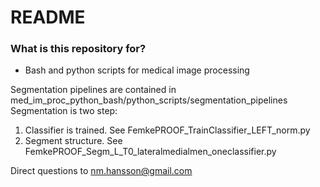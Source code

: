 # README #


### What is this repository for? ###

* Bash and python scripts for medical image processing

Segmentation pipelines are contained in med_im_proc_python_bash/python_scripts/segmentation_pipelines
Segmentation is two step: 
1) Classifier is trained. See FemkePROOF_TrainClassifier_LEFT_norm.py
2) Segment structure. See FemkePROOF_Segm_L_T0_lateralmedialmen_oneclassifier.py

Direct questions to nm.hansson@gmail.com 


